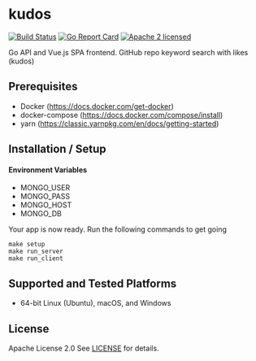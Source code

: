 kudos
===

[![Build Status](https://github.com/darwinz/kudos/workflows/Go/badge.svg)](https://github.com/darwinz/kudos/actions)
[![Go Report Card](https://goreportcard.com/badge/github.com/darwinz/kudos)](https://goreportcard.com/report/github.com/darwinz/kudos)
[![Apache 2 licensed](https://img.shields.io/badge/license-Apache2-blue.svg)](https://raw.githubusercontent.com/darwinz/kudos/master/LICENSE)

Go API and Vue.js SPA frontend. GitHub repo keyword search with likes (kudos)

## Prerequisites

- Docker (https://docs.docker.com/get-docker)
- docker-compose (https://docs.docker.com/compose/install)
- yarn (https://classic.yarnpkg.com/en/docs/getting-started)

## Installation / Setup

#### Environment Variables

- MONGO_USER
- MONGO_PASS
- MONGO_HOST
- MONGO_DB

Your app is now ready.  Run the following commands to get going

```shell
make setup
make run_server
make run_client
```

## Supported and Tested Platforms

- 64-bit Linux (Ubuntu), macOS, and Windows

## License

Apache License 2.0 See [LICENSE](LICENSE) for details.
